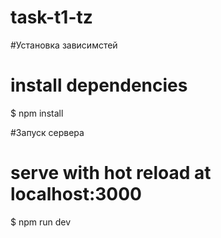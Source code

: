 # task-t1-tz

#Устанoвка зависимстей
# install dependencies
$ npm install

#Запуск сервера
# serve with hot reload at localhost:3000
$ npm run dev
